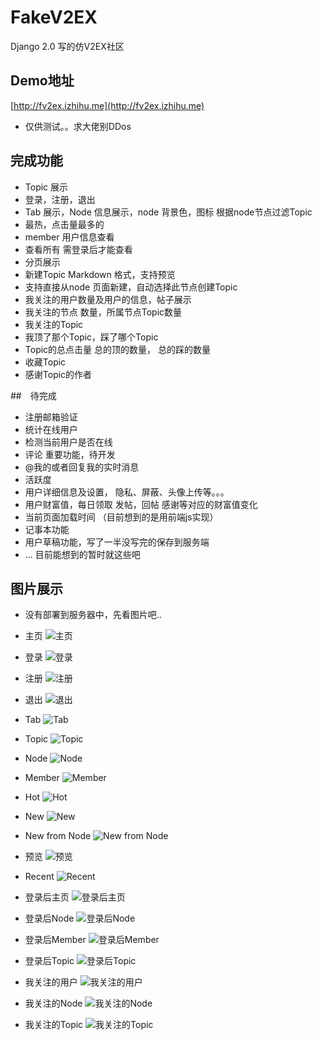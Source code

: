 # FakeV2EX
Django 2.0 写的仿V2EX社区

## Demo地址
[http://fv2ex.izhihu.me](http://fv2ex.izhihu.me)
* 仅供测试。。求大佬别DDos

## 完成功能
* Topic 展示
* 登录，注册，退出
* Tab 展示，Node 信息展示，node 背景色，图标 根据node节点过滤Topic
* 最热，点击量最多的
* member 用户信息查看
* 查看所有 需登录后才能查看
* 分页展示
* 新建Topic Markdown 格式，支持预览
* 支持直接从node 页面新建，自动选择此节点创建Topic
* 我关注的用户数量及用户的信息，帖子展示
* 我关注的节点 数量，所属节点Topic数量
* 我关注的Topic
* 我顶了那个Topic，踩了哪个Topic
* Topic的总点击量 总的顶的数量， 总的踩的数量
* 收藏Topic
* 感谢Topic的作者

##　待完成
* 注册邮箱验证
* 统计在线用户
* 检测当前用户是否在线
* 评论  重要功能，待开发
* @我的或者回复我的实时消息
* 活跃度
* 用户详细信息及设置， 隐私、屏蔽、头像上传等。。。
* 用户财富值，每日领取 发帖，回帖 感谢等对应的财富值变化
* 当前页面加载时间 （目前想到的是用前端js实现）
* 记事本功能
* 用户草稿功能，写了一半没写完的保存到服务端
* ... 目前能想到的暂时就这些吧

## 图片展示
* 没有部署到服务器中，先看图片吧..

* 主页
![主页](doc/pic/index.png)

* 登录
![登录](doc/pic/signin.png)

* 注册
![注册](doc/pic/signup.png)

* 退出
![退出](doc/pic/signout.png)

* Tab
![Tab](doc/pic/tab.png)

* Topic
![Topic](doc/pic/topic.png)

* Node
![Node](doc/pic/node.png)

* Member
![Member](doc/pic/member.png)

* Hot
![Hot](doc/pic/hot.png)

* New
![New](doc/pic/new.png)

* New from Node
![New from Node](doc/pic/new_from_node.png)

* 预览
![预览](doc/pic/private.png)

* Recent
![Recent](doc/pic/recent_p.png)

* 登录后主页
![登录后主页](doc/pic/login_index.png)

* 登录后Node
![登录后Node](doc/pic/login_node_p.png)

* 登录后Member
![登录后Member](doc/pic/login_member.png)

* 登录后Topic
![登录后Topic](doc/pic/login_topic.png)

* 我关注的用户
![我关注的用户](doc/pic/my_following.png)

* 我关注的Node
![我关注的Node](doc/pic/my_nodes.png)

* 我关注的Topic
![我关注的Topic](doc/pic/my_topics.png)